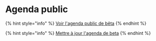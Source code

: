 # Agenda public

{% hint style="info" %}
[Voir l'agenda public de bêta](https://calendar.google.com/calendar/u/1?cid=MGllb25xYXAxcjVqZWFsNXVnZXVob292bGdAZ3JvdXAuY2FsZW5kYXIuZ29vZ2xlLmNvbQ)
{% endhint %}

{% hint style="info" %}
[Mettre à jour l'agenda de beta](https://airtable.com/shrWvcUAOJqllVqtj)
{% endhint %}

